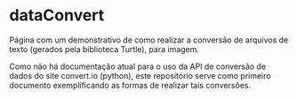 # dataConvert
Página com um demonstrativo de como realizar a conversão de arquivos de texto (gerados pela biblioteca Turtle), para imagem.

Como não há documentação atual para o uso da API de conversão de dados do site convert.io (python), este repositório serve como primeiro documento exemplificando as formas de realizar tais conversões. 
